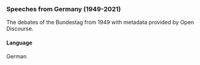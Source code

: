 ### Speeches from Germany (1949-2021)

The debates of the Bundestag from 1949 with metadata provided by Open Discourse.

#### Language
German
